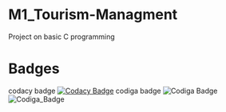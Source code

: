 # M1_Tourism-Managment
Project on basic C programming
# Badges
codacy badge
[![Codacy Badge](https://app.codacy.com/project/badge/Grade/f58dd2209e4b40058ab6f1d72474d04b)](https://www.codacy.com/gh/shreenathemr/M1_Tourism-Managment/dashboard?utm_source=github.com&amp;utm_medium=referral&amp;utm_content=shreenathemr/M1_Tourism-Managment&amp;utm_campaign=Badge_Grade)
codiga badge
![Codiga Badge](https://api.codiga.io/project/32408/status/svg)
![Codiga_Badge](https://api.codiga.io/project/32408/score/svg)
